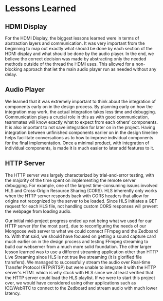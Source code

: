 # Lessons Learned

## HDMI Display
For the HDMI Display, the biggest lessons learned were in terms of abstraction layers and communication. It was very important from the beginning to map out exactly what should be done by each section of the HDMI display and what should be done by the audio player. In the end, we believe the correct decision was made by abstracting only the needed methods outside of the thread the HDMI uses. This allowed for a non-blocking approach that let the main audio player run as needed without any delay.

## Audio Player
We learned that it was extremely important to think about the integration of components early on in the design process. By planning early on how the integration may work, the actual integration takes less time and debugging. Communication plays a crucial role in this as with good communication, teammates will know exactly what to expect from each others’ components. It is also important to not save integration for later on in the project. Having integration between unfinished components earlier on in the design timeline helps facilitate conversations as to how to improve individual components for the final implementation. Once a minimal product, with integration of individual components, is made it is much easier to later add features to it. 

## HTTP Server
The HTTP server was largely characterized by trial-and-error testing, with the majority of the time spent on implementing the remote server debugging. For example, one of the largest time-consuming issues involved HLS and Cross-Origin Resource Sharing (CORS). HLS inherently only works when the HTTP server responds back with CORS headers that allow for origins not recognized by the server to be loaded. Since HLS initiates a GET request for each HLS file, not handling custom CORS responses will prevent the webpage from loading audio. 

Our initial mid-project progress ended up not being what we used for our HTTP server (for the most part), due to reconfiguring the needs of our Mongoose web server to what we could connect FFmpeg and the Zedboard to. With that said, we should have focused on getting a sound capture card much earlier on in the design process and testing FFmpeg streaming to build our webserver from a much more solid foundation. The other larger lesson learned was to use a different streaming application other than HTTP Live Streaming since HLS is not true live streaming (it is glorified file transfers). We managed to successfully stream the audio over Real-time Transfer Protocol (RTP/RTSP) but were unable to integrate it with the HTTP server's HTML which is why stuck with HLS since we at least verified that the HTTP server could load the HLS playlist. If we were to start this project over, we would have considered using other applications such as ICE/WebRTC to connect to the Zedboard and stream audio with much lower latency.
